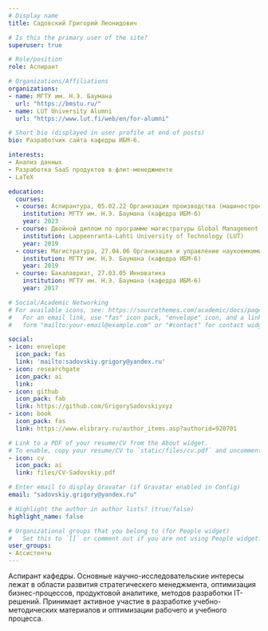 ```yaml
---
# Display name
title: Садовский Григорий Леонидович

# Is this the primary user of the site?
superuser: true

# Role/position
role: Аспирант

# Organizations/Affiliations
organizations:
- name: МГТУ им. Н.Э. Баумана
  url: "https://bmstu.ru/"
- name: LUT University Alumni
  url: "https://www.lut.fi/web/en/for-alumni"

# Short bio (displayed in user profile at end of posts)
bio: Разработчик сайта кафедры ИБМ-6.

interests:
- Анализ данных
- Разработка SaaS продуктов в флит-менеджменте
- LaTeX

education:
  courses:
  - course: Аспирантура, 05.02.22 Организация производства (машиностроение)
    institution: МГТУ им. Н.Э. Баумана (кафедра ИБМ-6)
    year: 2023
  - course: Двойной диплом по программе магистратуры Global Management of Innovation and Technology (GMIT)
    institution: Lappeenranta-Lahti University of Technology (LUT)
    year: 2019
  - course: Магистратура, 27.04.06 Организация и управление наукоемкими производствами
    institution: МГТУ им. Н.Э. Баумана (кафедра ИБМ-6)
    year: 2019
  - course: Бакалавриат, 27.03.05 Инноватика
    institution: МГТУ им. Н.Э. Баумана (кафедра ИБМ-6)
    year: 2017

# Social/Academic Networking
# For available icons, see: https://sourcethemes.com/academic/docs/page-builder/#icons
#   For an email link, use "fas" icon pack, "envelope" icon, and a link in the
#   form "mailto:your-email@example.com" or "#contact" for contact widget.

social:
- icon: envelope
  icon_pack: fas
  link: 'mailto:sadovskiy.grigory@yandex.ru'
- icon: researchgate
  icon_pack: ai
  link: 
- icon: github
  icon_pack: fab
  link: https://github.com/GrigorySadovskiyxyz
- icon: book
  icon_pack: fas
  link: https://www.elibrary.ru/author_items.asp?authorid=920701

# Link to a PDF of your resume/CV from the About widget.
# To enable, copy your resume/CV to `static/files/cv.pdf` and uncomment the lines below.
- icon: cv
  icon_pack: ai
  link: files/CV-Sadovskiy.pdf

# Enter email to display Gravatar (if Gravatar enabled in Config)
email: "sadovskiy.grigory@yandex.ru"

# Highlight the author in author lists? (true/false)
highlight_name: false

# Organizational groups that you belong to (for People widget)
#   Set this to `[]` or comment out if you are not using People widget.
user_groups:
- Ассистенты
---
```


Аспирант кафедры. Основные научно-исследовательские интересы лежат в области развития cтратегическего менеджмента, оптимизация бизнес-процессов, продуктовой аналитике, методов разработки IT-решений. Принимает активное участие в разработке учебно-методических материалов и оптимизации рабочего и учебного процесса.
